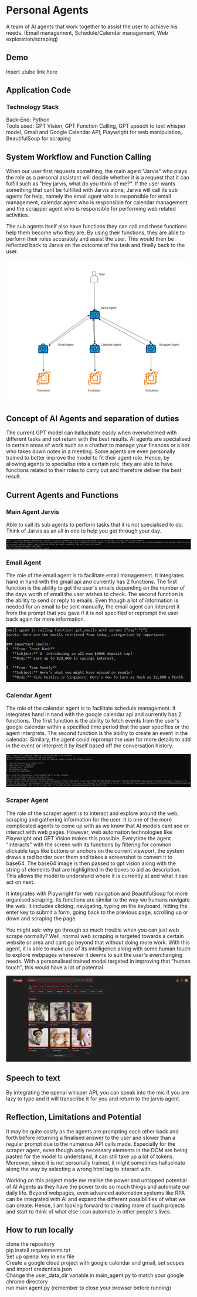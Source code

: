 # Personal Agents
A team of AI agents that work together to assist the user to achieve his needs. (Email management, Schedule/Calendar management, Web exploration/scraping)

## Demo
Insert utube link here

## Application Code
### Technology Stack
Back-End: Python   
Tools used: GPT Vision, GPT Function Calling, GPT speech to text whisper model, Gmail and Google Calendar API, Playwright for web manipulation, BeautifulSoup for scraping

## System Workflow and Function Calling
When our user first requests something, the main agent "Jarvis" who plays the role as a personal assistant will decide whether it is a request that it can fulfill such as "Hey jarvis, what do you think of me?". If the user wants something that cant be fulfilled with Jarvis alone, Jarvis will call its sub agents for help, namely the email agent who is responsible for email management, calendar agent who is responsible for calendar management and the scrapper agent who is responsible for performing web related activities.  

The sub agents itself also have functions they can call and these functions help them become who they are. By using their functions, they are able to perform their roles accurately and assist the user. This would then be reflected back to Jarvis on the outcome of the task and finally back to the user.

![workflow](/assets/workflow.PNG)

## Concept of AI Agents and separation of duties
The current GPT model can hallucinate easily when overwhelmed with different tasks and not return with the best results. AI agents are specialised in certain areas of work such as a chatbot to manage your finances or a bot who takes down notes in a meeting. Some agents are even personally trained to better improve the model to fit their agent role. Hence, by allowing agents to specialise into a certain role, they are able to have functions related to their roles to carry out and therefore deliver the best result.

## Current Agents and Functions
### Main Agent Jarvis
Able to call its sub agents to perform tasks that it is not specialised to do. Think of Jarvis as an all in one to help you get through your day.

![jarvis](/assets/jarvis.PNG)

### Email Agent
The role of the email agent is to facilitate email management. It integrates hand in hand with the gmail api and currently has 2 functions. The first function is the ability to get the user's emails depending on the number of the days worth of email the user wishes to check. The second function is the ability to send or reply to emails. Even though a lot of information is needed for an email to be sent manually, the email agent can interpret it from the prompt that you gave if it is not specified or reprompt the user back again for more information. 

![emailagent](/assets/emailagent.PNG)

### Calendar Agent
The role of the calendar agent is to facilitate schedule management. It integrates hand in hand with the google calendar api and currently has 2 functions. The first function is the ability to fetch events from the user's google calendar within a specified time period that the user specifies or the agent interprets. The second function is the ability to create an event in the calendar. Similary, the agent could reprompt the user for more details to add in the event or interpret it by itself based off the conversation history.

![calendaragent](/assets/calendaragent.PNG)

### Scraper Agent
The role of the scraper agent is to interact and explore around the web, scraping and gathering information for the user. It is one of the more complicated agents to come up with as we know that AI models cant see or interact with web pages. However, web automation technologies like Playwright and GPT Vision makes this possible. Everytime the agent "interacts" with the screen with its functions by filtering for common clickable tags like buttons or anchors on the current viewport, the system draws a red border over them and takes a screenshot to convert it to base64. The base64 image is then passed to gpt vision along with the string of elements that are highlighted in the boxes to aid as description. This allows the model to understand where it is currently at and what it can act on next. 

It integrates with Playwright for web navigation and BeautifulSoup for more organised scraping. Its functions are similar to the way we humans navigate the web. It includes clicking, navigating, typing on the keyboard, hitting the enter key to submit a form, going back to the previous page, scrolling up or down and scraping the page.

You might ask: why go through so much trouble when you can just web scrape normally? Well, normal web scraping is targeted towards a certain website or area and cant go beyond that without doing more work. With this agent, it is able to make use of its intelligence along with some human touch to explore webpages whereever it deems to suit the user's everchanging needs. With a personalised trained model targeted in improving that "human touch", this would have a lot of potential.

![scrapperagent](/assets/scrapperagent.PNG)

## Speech to text
By integrating the openai whisper API, you can speak into the mic if you are lazy to type and it will transcribe it for you and return to the jarvis agent.

## Reflection, Limitations and Potential
It may be quite costly as the agents are prompting each other back and forth before returning a finalised answer to the user and slower than a regular prompt due to the numerous API calls made. Especially for the scraper agent, even though only necessary elements in the DOM are being pasted for the model to understand, it can still take up a lot of tokens. Moreover, since it is not personally trained, it might sometimes hallucinate along the way by selecting a wrong html tag to interact with.

Working on this project made me realise the power and untapped potential of AI Agents as they have the power to do so much things and automate our daily life. Beyond webpages, even advanced automation systems like RPA can be integrated with AI and expand the different possibilities of what we can create. Hence, I am looking forward to creating more of such projects and start to think of what else i can automate in other people's lives.

## How to run locally
clone the repository  
pip install requirements.txt  
Set up openai key in env file  
Create a google cloud project with google calendar and gmail, set scopes and import credentials.json  
Change the user_data_dir variable in main_agent.py to match your google chrome directory  
run main agent.py (remember to close your browser before running)

